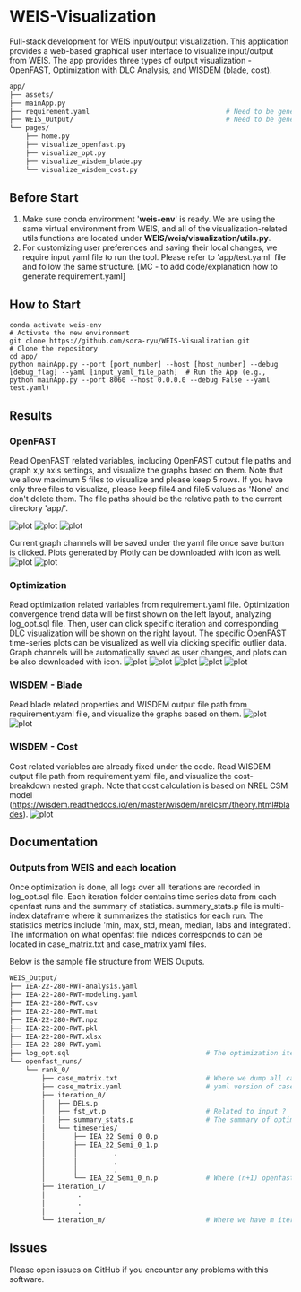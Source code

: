 # WEIS-Visualization
Full-stack development for WEIS input/output visualization. This application provides a web-based graphical user interface to visualize input/output from WEIS. The app provides three types of output visualization - OpenFAST, Optimization with DLC Analysis, and WISDEM (blade, cost).

```bash
app/
├── assets/
├── mainApp.py
├── requirement.yaml                                  # Need to be generated
├── WEIS_Output/                                      # Need to be generated                     
└── pages/
    ├── home.py
    ├── visualize_openfast.py
    ├── visualize_opt.py
    ├── visualize_wisdem_blade.py
    └── visualize_wisdem_cost.py
```

## Before Start
1. Make sure conda environment '**weis-env**' is ready. We are using the same virtual environment from WEIS, and all of the visualization-related utils functions are located under **WEIS/weis/visualization/utils.py**.
2. For customizing user preferences and saving their local changes, we require input yaml file to run the tool. Please refer to 'app/test.yaml' file and follow the same structure. [MC - to add code/explanation how to generate requirement.yaml]

## How to Start
```
conda activate weis-env                                                   # Activate the new environment
git clone https://github.com/sora-ryu/WEIS-Visualization.git              # Clone the repository
cd app/
python mainApp.py --port [port_number] --host [host_number] --debug [debug_flag] --yaml [input_yaml_file_path]  # Run the App (e.g., python mainApp.py --port 8060 --host 0.0.0.0 --debug False --yaml test.yaml)
```
## Results
### OpenFAST
Read OpenFAST related variables, including OpenFAST output file paths and graph x,y axis settings, and visualize the graphs based on them. Note that we allow maximum 5 files to visualize and please keep 5 rows. If you have only three files to visualize, please keep file4 and file5 values as 'None' and don't delete them. The file paths should be the relative path to the current directory 'app/'.

![plot](figures/openfast-yaml.png)
![plot](figures/openfast1.png)
![plot](figures/openfast2.png)

Current graph channels will be saved under the yaml file once save button is clicked. Plots generated by Plotly can be downloaded with icon as well.
![plot](figures/openfast3.png)
![plot](figures/openfast-yaml-update.png)

### Optimization
Read optimization related variables from requirement.yaml file. Optimization convergence trend data will be first shown on the left layout, analyzing log_opt.sql file. Then, user can click specific iteration and corresponding DLC visualization will be shown on the right layout. The specific OpenFAST time-series plots can be visualized as well via clicking specific outlier data. Graph channels will be automatically saved as user changes, and plots can be also downloaded with icon.
![plot](figures/opt-yaml.png)
![plot](figures/opt1.png)
![plot](figures/opt2.png)
![plot](figures/opt3.png)
![plot](figures/opt4.png)

### WISDEM - Blade
Read blade related properties and WISDEM output file path from requirement.yaml file, and visualize the graphs based on them.
![plot](figures/wisdem-blade-yaml.png)
![plot](figures/wisdem-blade.png)

### WISDEM - Cost
Cost related variables are already fixed under the code. Read WISDEM output file path from requirement.yaml file, and visualize the cost-breakdown nested graph. Note that cost calculation is based on NREL CSM model (https://wisdem.readthedocs.io/en/master/wisdem/nrelcsm/theory.html#blades).
![plot](figures/wisdem-cost.png)

## Documentation
### Outputs from WEIS and each location
Once optimization is done, all logs over all iterations are recorded in log_opt.sql file. Each iteration folder contains time series data from each openfast runs and the summary of statistics. summary_stats.p file is multi-index dataframe where it summarizes the statistics for each run. The statistics metrics include 'min, max, std, mean, median, labs and integrated'. The information on what openfast file indices corresponds to can be located in case_matrix.txt and case_matrix.yaml files.

Below is the sample file structure from WEIS Ouputs.

```bash
WEIS_Output/
├── IEA-22-280-RWT-analysis.yaml
├── IEA-22-280-RWT-modeling.yaml
├── IEA-22-280-RWT.csv
├── IEA-22-280-RWT.mat
├── IEA-22-280-RWT.npz
├── IEA-22-280-RWT.pkl
├── IEA-22-280-RWT.xlsx
├── IEA-22-280-RWT.yaml
├── log_opt.sql                                  # The optimization iteration logs generated from openmdao
└── openfast_runs/
    └── rank_0/
        ├── case_matrix.txt                      # Where we dump all cases for the iterations
        ├── case_matrix.yaml                     # yaml version of case_matrix.txt
        ├── iteration_0/
        │   ├── DELs.p
        │   ├── fst_vt.p                         # Related to input ?
        │   ├── summary_stats.p                  # The summary of optimization
        │   └── timeseries/
        │       ├── IEA_22_Semi_0_0.p
        │       ├── IEA_22_Semi_0_1.p
        │       │         .
        │       │         .
        │       │         .
        │       └── IEA_22_Semi_0_n.p            # Where (n+1) openfast runs has been processed
        ├── iteration_1/
        │        .
        │        .
        │        .
        └── iteration_m/                         # Where we have m iterations in this specific weis optimization example
```
## Issues
Please open issues on GitHub if you encounter any problems with this software.

<!-- ## To-Do Checklist
### Quarter 1
- [x] Build multi-page app prototype
- [x] Implement an OpenFAST output visualization page

### Quarter 2
- [x] Implement Optimization page - optimization convergence data
- [x] Implement Optimization page - DLC/OpenFAST statistics
- [x] Implement Optimization page - outlier DLC with OpenFAST time-series with modal window
- [x] Implement Optimization page - update layout to handle a bunch of plots
- [x] Implement WISDEM Viz page - blade

### Quarter 3
- [x] Read user preferences
- [x] Update the user preferences, variable settings from yaml file
- [x] Trivial function updates - accept only yaml file for input, solve warning errors (nonexistent object at the callback functions)
- [x] Maintain the progress even if changing tabs
- [x] Find file paths from dir tree from yaml file
- [x] Implement WISDEM Viz page - cost
- [x] Merge into WEIS - verify if it works well with 'weis-env' -->

<!-- ## ETC (If needed)
- [ ] Merge into WEIS - version match doesn't work.. assuming the reason=python version. Change the code to gain proper plot..
- [ ] Implement WISDEM Viz page - general
- [ ] Implement WISDEM Viz page - doc for customized viz function
- [ ] Improve UI - drag and drop card -->
<!-- ## Guideline for building customized viz function for WISDEM output
1. Add NavItem from mainApp.py. Add dropdownmenu item at line 33 and declare href link to the page.
2. Create page under pages/ folder. Try to set the name with visualize_wisdem_<>.py.
3. Register the page with href link you defined from Step 1. -->